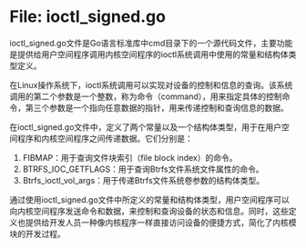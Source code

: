 # File: ioctl_signed.go

ioctl_signed.go文件是Go语言标准库中cmd目录下的一个源代码文件，主要功能是提供给用户空间程序调用内核空间程序的ioctl系统调用中使用的常量和结构体类型定义。

在Linux操作系统下，ioctl系统调用可以实现对设备的控制和信息的查询。该系统调用的第二个参数是一个整数，称为命令（command），用来指定具体的控制命令，第三个参数是一个指向任意数据的指针，用来传递控制和查询信息的数据。

在ioctl_signed.go文件中，定义了两个常量以及一个结构体类型，用于在用户空间程序和内核空间程序之间传递数据。它们分别是：

1. FIBMAP：用于查询文件块索引（file block index）的命令。
2. BTRFS_IOC_GETFLAGS：用于查询Btrfs文件系统文件属性的命令。
3. Btrfs_ioctl_vol_args：用于传递Btrfs文件系统卷参数的结构体类型。

通过使用ioctl_signed.go文件中所定义的常量和结构体类型，用户空间程序可以向内核空间程序发送命令和数据，来控制和查询设备的状态和信息。同时，这些定义也提供给开发人员一种像内核程序一样直接访问设备的便捷方式，简化了内核模块的开发过程。

